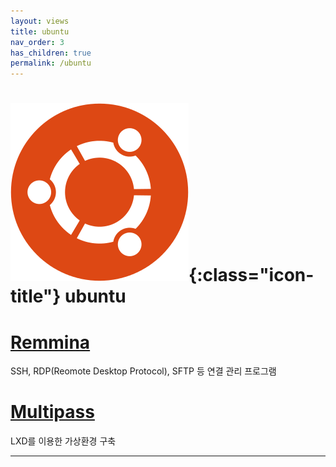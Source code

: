 ```yaml
---
layout: views
title: ubuntu
nav_order: 3
has_children: true
permalink: /ubuntu
---
```


# ![ubuntu icon](/assets/images/icon/285px-Logo-ubuntu_cof-orange-hex.svg.png){:class="icon-title"} ubuntu

# [Remmina](/ubuntu/remmina)
SSH, RDP(Reomote Desktop Protocol), SFTP 등 연결 관리 프로그램

# [Multipass](/ubuntu/multipass)
LXD를 이용한 가상환경 구축

---
